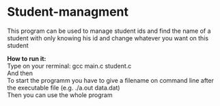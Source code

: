 # Student-managment

This program can be used to manage student ids and find the name of a student with only knowing his id and change whatever you want on this student

<strong> How to run it: </strong><br>
Type on your rerminal: gcc main.c student.c<br>
And then<br>
To start the programm you have to give a filename on command line after the executable file (e.g. ./a.out data.dat)<br>
Then you can use the whole program 
